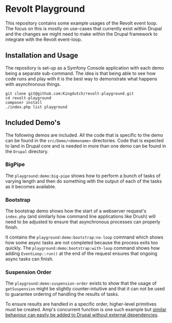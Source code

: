 # Revolt Playground

This repository contains some example usages of the Revolt event loop. The focus on this is mostly
on use-cases that currently exist within Drupal and the changes we might need to make within the 
Drupal framework to integrate with the Revolt event-loop.

## Installation and Usage
The repository is set-up as a Symfony Console application with each demo being a separate 
sub-command. The idea is that being able to see how code runs and play with it is the best way 
to demonstrate what happens with asynchronous things.

```shell
git clone git@github.com:Kingdutch/revolt-playground.git
cd revolt-playground
composer install
./index.php list playground
```

## Included Demo's

The following demos are included. All the code that is specific to the demo can be found in the 
`src/Demo/<demoname>` directories. Code that is expected to land in Drupal core and is needed in 
more than one demo can be found in the `Drupal` directory.

### BigPipe
The `playground:demo:big-pipe` shows how to perform a bunch of tasks of varying length and then do 
something with the output of each of the tasks as it becomes available.

### Bootstrap
The bootstrap demo shows how the start of a webserver request's `index.php` (and similarly how 
command line applications like Drush) will need to be adjusted to ensure that asynchronous 
processes can properly finish.

It contains the `playground:demo:bootstrap:no-loop` command which shows how some async tasks are 
not  completed because the process exits too quickly. The `playground:demo:bootstrap:with-loop` 
command shows how adding `EventLoop::run()` at the end of the request ensures that ongoing 
async tasks can finish.

### Suspension Order
The `playground:demo:suspension-order` exists to show that the usage of `getSuspension` might be 
slightly counter-intuitive and that it can not be used to guarantee ordering of handling the 
results of tasks. 

To ensure results are handled in a specific order, higher-level primitives must be created. 
Amp's concurrent function is one such example but [similar behaviour can easily be added to 
Drupal without external dependencies](https://github.com/revoltphp/event-loop/issues/56#issuecomment-1053667638).

